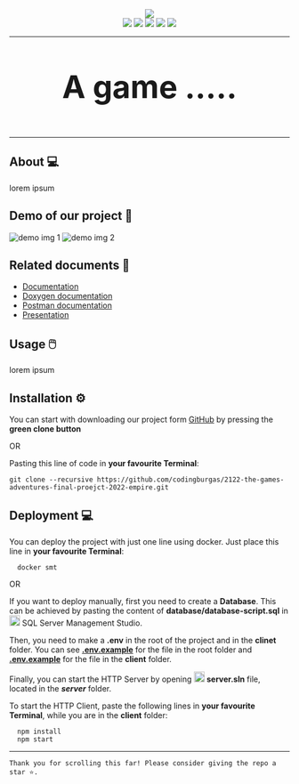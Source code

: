 <div align = "center">
  <img src="https://media.discordapp.net/attachments/981215247178268737/984859419609288724/Group_6.png">
</div>

<div align = "center">
  <img src = "https://img.shields.io/github/languages/count/codingburgas/2122-the-games-adventures-final-proejct-2022-empire?style=for-the-badge">
  <img src = "https://img.shields.io/github/contributors/codingburgas/2122-the-games-adventures-final-proejct-2022-empire?style=for-the-badge">
  <img src = "https://img.shields.io/github/repo-size/codingburgas/2122-the-games-adventures-final-proejct-2022-empire?style=for-the-badge">
  <img src = "https://img.shields.io/github/last-commit/codingburgas/2122-the-games-adventures-final-proejct-2022-empire?style=for-the-badge">
  <img src = "https://img.shields.io/github/languages/top/codingburgas/2122-the-games-adventures-final-proejct-2022-empire?style=for-the-badge">
</div>

---

<p align = "center" style = "font-size:4em">
  <strong>
  A game .....
  </strong>
</p>

---
## About 💻 <a name = "about"></a>
lorem ipsum

## Demo of our project 🎥 <a name = "demo"></a>
<img src = "" alt = "demo img 1">
<img src = "" alt = "demo img 2">

## Related documents 📄 <a name = "docs"></a>
   + [Documentation]()
   + [Doxygen documentation]()
   + [Postman documentation]()
   + [Presentation]()

## Usage 🖱️ <a name = "usage"></a>
lorem ipsum
  
## Installation ⚙ <a name = "installation"></a>

You can start with downloading our project form [GitHub](https://github.com/codingburgas/2122-the-games-adventures-final-proejct-2022-empire/archive/refs/heads/master.zip) by pressing the **green clone button**

OR

Pasting this line of code in **your favourite Terminal**:

```
git clone --recursive https://github.com/codingburgas/2122-the-games-adventures-final-proejct-2022-empire.git
```

## Deployment 💻
You can deploy the project with just one line using docker. Just place this line in **your favourite Terminal**:
```
  docker smt
```

OR

If you want to deploy manually, first you need to create a **Database**. This can be achieved by pasting the content of **database/database-script.sql** in <img src = "https://www.edureka.co/blog/wp-content/uploads/2019/10/logo.png" height = "19px" alt = "vs logo"> SQL Server Management Studio.

Then, you need to make a **.env** in the root of the project and in the **clinet** folder. You can see [**.env.example**](https://github.com/codingburgas/2122-otj-10-project-repo-SSIvanov19/blob/master/.env.example) for the file in the root folder and [**.env.example**](https://github.com/codingburgas/2122-otj-10-project-repo-SSIvanov19/blob/master/client/.env.example) for the file in the **client** folder.

Finally, you can start the HTTP Server by opening <img src = "https://upload.wikimedia.org/wikipedia/commons/thumb/5/59/Visual_Studio_Icon_2019.svg/512px-Visual_Studio_Icon_2019.svg.png" height = "19px" alt = "vs logo"> **server.sln** file, located in the ***server*** folder. 

To start the HTTP Client, paste the following lines in **your favourite Terminal**, while you are in the **client** folder:
```
  npm install
  npm start
```

---

```
Thank you for scrolling this far! Please consider giving the repo a star ⭐.
```
